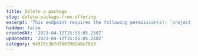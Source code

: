 ```yaml
---
title: Delete a package
slug: delete-package-from-offering
excerpt: 'This endpoint requires the following permission(s): `project_configuration:packages:read_write`.'
hidden: false
createdAt: '2023-04-12T15:55:05.250Z'
updatedAt: '2023-04-12T15:55:05.250Z'
category: 64515c3b7df88700248e78b3
---
```

